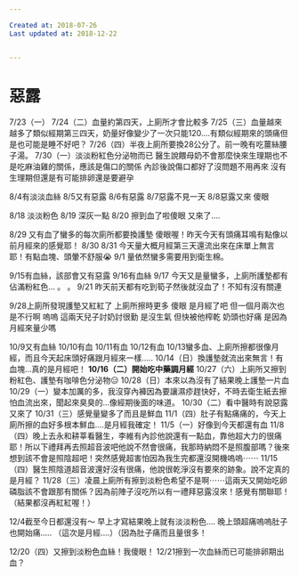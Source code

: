 ```yaml
---

Created at: 2018-07-26
Last updated at: 2018-12-22


---
```


# 惡露


7/23（一）
7/24（二）血量約第四天，上廁所才會比較多
7/25（三）血量越來越多了類似經期第三四天，奶量好像變少了一次只能120....有類似經期來的頭痛但是也可能是睡不好吧？
7/26（四）半夜上廁所要換28公分了。前一晚有吃薑絲腰子湯。
7/30（一）淡淡粉紅色分泌物而已
醫生說餵母奶不會那麼快來生理期也不是吃麻油雞的關係，應該是傷口的關係
內診後說傷口都好了沒問題不用再來
沒有生理期但還是有可能排卵還是要避孕

8/4有淡淡血絲
8/5又有惡露
8/6有惡露
8/7惡露不見一天
8/8惡露又來 傻眼

8/18 淡淡粉色
8/19 深灰一點
8/20 擦到血了啦傻眼 又來了....

8/29 又有血了蠻多的每次廁所都要換護墊 傻眼喔！昨天今天有頭痛耳鳴有點像以前月經來的感覺耶！
8/30
8/31 今天量大概月經第三天還流出來在床單上無言耶！有點血塊、頭暈不舒服😭
9/1 量依然蠻多需要用到衛生棉。

9/15有血絲，該部會又有惡露
9/16有血絲
9/17 今天又是量蠻多，上廁所護墊都有佔滿粉紅色...
。
。
9/21 昨天前天都有吃到筍子然後就沒血了！不知有沒有關連

9/28上廁所發現護墊又紅紅了
上廁所擦時更多
傻眼
是月經了吧
但一個月兩次也是不行啊
嗚嗚
這兩天兒子討奶討很勤
是沒生氣
但快被他榨乾
奶頭也好痛
是因為月經來量少嗎

10/9又有血絲
10/10有血
10/11有血
10/12有血
10/13蠻多血、上廁所擦都很像月經，而且今天起床頭好痛跟月經來一樣.....
10/14（日）換護墊就流出來無言！有血塊...真的是月經吧！
**10/16（二）開始吃中藥調月經**
10/27（六）上廁所又擦到粉紅色、護墊有咖啡色分泌物😑
10/28（日）本來以為沒有了結果晚上護墊一片血
10/29（一）變本加厲的多，我沒穿內褲因為要讓濕疹趕快好，不時去衛生紙去擦怕血流出來，聞起來臭臭的...像經期後面的味道。
10/30（二）看中醫時有說惡露又來了
10/31（三）感覺量變多了而且是鮮血
11/1（四）肚子有點痛痛的，今天上廁所擦的血好多根本鮮血....是月經我確定！
11/5（一）好像到今天都還有血
11/8（四）晚上去永和耕莘看醫生，李維有內診他說還有一點血，靠他超大力的很痛耶！所以下禮拜再去照超音波吧他說不然會很痛，我那時納悶不是照腹部嗎？後來想到該不會是照陰超吧！突然感覺超害怕因為我生完都還沒開機嗚嗚⋯⋯
11/15（四）醫生照陰道超音波還好沒有很痛，他說很乾淨沒有要來的跡象。說不定真的是月經？
11/28（三）凌晨上廁所有擦到淡粉色希望不是啊⋯⋯這兩天又開始吃卵磷脂該不會跟那有關係？因為前陣子沒吃所以有一禮拜惡露沒來！感覺有關聯耶！
（結果都沒再紅紅喔！）

12/4截至今日都還沒有～
早上才寫結果晚上就有淡淡粉色....
晚上頭超痛嗚嗚肚子也開始痛.....
（這次是月經....）（因為肚子痛而且量很多！

12/20（四）又擦到淡粉色血絲！我傻眼！
12/21擦到一次血絲而已可能排卵期出血？


